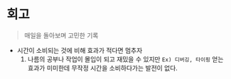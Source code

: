 # 회고

> 매일을 돌아보며 고민한 기록

- 시간이 소비되는 것에 비해 효과가 적다면 멈추자
  1. 나름의 공부나 작업이 몰입이 되고 재밌을 수 있지만 `Ex) 디버깅, 타이핑`  얻는 효과가 미미한데 무작정 시간을 소비하다가는 발전이 없다.

